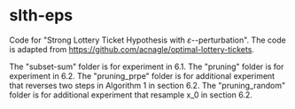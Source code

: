 # slth-eps

Code for "Strong Lottery Ticket Hypothesis with $\varepsilon$--perturbation". The code is adapted from https://github.com/acnagle/optimal-lottery-tickets.

The "subset-sum" folder is for experiment in 6.1.
The "pruning" folder is for experiment in 6.2.
The "pruning_prpe" folder is for additional experiment that reverses two steps in Algorithm 1 in section 6.2.
The "pruning_random" folder is for additional experiment that resample x_0 in section 6.2.